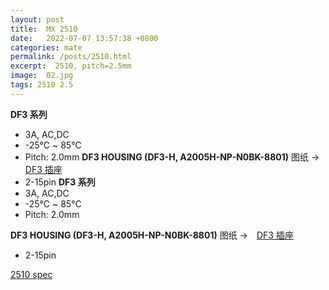 ```yaml
---
layout: post
title:  MX 2510
date:   2022-07-07 13:57:38 +0800
categories: mate
permalink: /posts/2510.html
excerpt:  2510, pitch=2.5mm
image:  02.jpg
tags: 2510 2.5
---
```


__DF3 系列__
* 3A, AC,DC
* -25℃ ~ 85℃
* Pitch: 2.0mm
__DF3 HOUSING (DF3-H, A2005H-NP-N0BK-8801)__
图纸 →　[DF3 插座](/assets/DF3-H.pdf)
* 2-15pin
__DF3 系列__
* 3A, AC,DC
* -25℃ ~ 85℃
* Pitch: 2.0mm


__DF3 HOUSING (DF3-H, A2005H-NP-N0BK-8801)__
图纸 →　[DF3 插座](/assets/DF3-H.pdf)

* 2-15pin



[2510 spec](/assets/2510.pdf)
